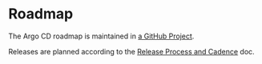 # Roadmap

The Argo CD roadmap is maintained in [a GitHub Project](https://github.com/orgs/argoproj/projects/25/views/14).

Releases are planned according to the [Release Process and Cadence](developer-guide/release-process-and-cadence.md) doc.
